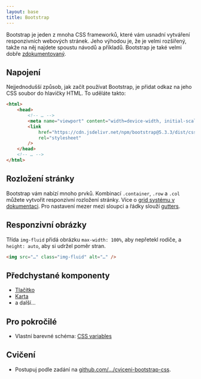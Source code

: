 ```yaml
---
layout: base
title: Bootstrap
---
```


Bootstrap je jeden z mnoha CSS frameworků, které vám usnadní vytváření responzivních webových stránek. Jeho výhodou je, že je velmi rozšířený, takže na něj najdete spoustu návodů a příkladů. Bootstrap je také velmi dobře [zdokumentovaný](https://getbootstrap.com/docs/5.3/getting-started/introduction/).

## Napojení

Nejjednodušší způsob, jak začít používat Bootstrap, je přidat odkaz na jeho CSS soubor do hlavičky HTML. To uděláte takto:

```html
<html>
	<head>
		<!-- … -->
		<meta name="viewport" content="width=device-width, initial-scale=1" />
		<link
			href="https://cdn.jsdelivr.net/npm/bootstrap@5.3.3/dist/css/bootstrap.min.css"
			rel="stylesheet"
		/>
	</head>
	<!-- … -->
</html>
```

## Rozložení stránky

Bootstrap vám nabízí mnoho prvků. Kombinací `.container`, `.row` a `.col` můžete vytvořit responzivní rozložení stránky. Více o [grid systému v dokumentaci](https://getbootstrap.com/docs/5.3/layout/grid/). Pro nastavení mezer mezi sloupci a řádky slouží [gutters](https://getbootstrap.com/docs/5.3/layout/gutters/).

## Responzivní obrázky

Třída `img-fluid` přidá obrázku `max-width: 100%`, aby nepřetekl rodiče, a `height: auto`, aby si udržel poměr stran.

```html
<img src="…" class="img-fluid" alt="…" />
```

## Předchystané komponenty

- [Tlačítko](https://getbootstrap.com/docs/5.3/components/buttons/)
- [Karta](https://getbootstrap.com/docs/5.3/components/card/)
- a další…

## Pro pokročilé

- Vlastní barevné schéma: [CSS variables](https://getbootstrap.com/docs/5.3/customize/css-variables/)

## Cvičení

- Postupuj podle zadání na [github.com/…/cviceni-bootstrap-css](https://github.com/Czechitas-podklady-WEB/cviceni-bootstrap-css).
